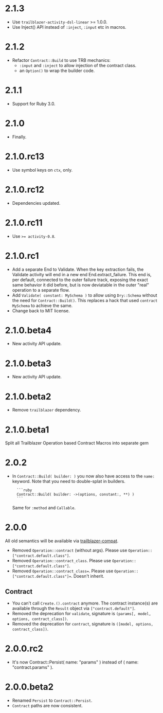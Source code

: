# 2.1.3

* Use `trailblazer-activity-dsl-linear` >= 1.0.0.
* Use Inject() API instead of `:inject`, `:input` etc in macros.

# 2.1.2

* Refactor `Contract::Build` to use TRB mechanics:
    * `:input` and `:inject` to allow injection of the contract class.
    * an `Option()` to wrap the builder code.

# 2.1.1

* Support for Ruby 3.0.

# 2.1.0

* Finally.

# 2.1.0.rc13

* Use symbol keys on `ctx`, only.

# 2.1.0.rc12

* Dependencies updated.

# 2.1.0.rc11

* Use `>= activity-0.8`.

# 2.1.0.rc1

* Add a separate End to Validate. When the key extraction fails, the Validate activity will
end in a new end End.extract_failure.
This end is, per default, connected to the outer failure track, exposing the exact same
behavior it did before, but is now deviatable in the outer "real" operation to a separate
flow.
* Add `Validate( constant: MySchema )` to allow using `Dry::Schema` without the need for `Contract::Build()`.
This replaces a hack that used `contract MySchema` to achieve the same.
* Change back to MIT license.

# 2.1.0.beta4

* New activity API update.

# 2.1.0.beta3

* New activity API update.

# 2.1.0.beta2

* Remove `trailblazer` dependency.

# 2.1.0.beta1

Split all Trailblazer Operation based Contract Macros into separate gem

# 2.0.2

* In `Contract::Build( builder: )` you now also have access to the `name:` keyword. Note that you need to double-splat in builders.

        ```ruby
        Contract::Build( builder: ->(options, constant:, **) )
        ```
  Same for `:method` and `Callable`.

# 2.0.0

All old semantics will be available via [trailblazer-compat](https://github.com/trailblazer/trailblazer-compat).

* Removed `Operation::contract` (without args). Please use `Operation::["contract.default.class"]`.
* Removed `Operation::contract_class`. Please use `Operation::["contract.default.class"]`.
* Removed `Operation::contract_class=`. Please use `Operation::["contract.default.class"]=`. Doesn't inherit.

## Contract

* You can't call `Create.().contract` anymore. The contract instance(s) are available through the `Result` object via `["contract.default"]`.
* Removed the deprecation for `validate`, signature is `(params[, model, options, contract_class])`.
* Removed the deprecation for `contract`, signature is `([model, options, contract_class])`.

# 2.0.0.rc2

* It's now Contract::Persist( name: "params" ) instead of ( name: "contract.params" ).

# 2.0.0.beta2

* Renamed `Persist` to `Contract::Persist`.
* `Contract` paths are now consistent.
